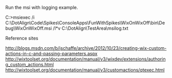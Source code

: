 
Run the msi with logging example.

C:\>msiexec /i C:\DotAlign\Code\Spikes\ConsoleApps\FunWithSpikes\WixOnWixOff\bin\Debug\WixOnWixOff.msi /l*v C:\DotAlign\TestArea\msilog.txt


Reference sites

http://blogs.msdn.com/b/jschaffe/archive/2012/10/23/creating-wix-custom-actions-in-c-and-passing-parameters.aspx
http://wixtoolset.org/documentation/manual/v3/wixdev/extensions/authoring_custom_actions.html
http://wixtoolset.org/documentation/manual/v3/customactions/qtexec.html